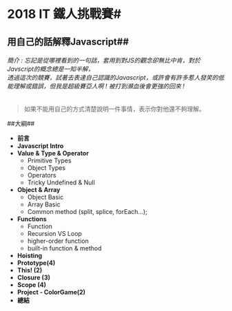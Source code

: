 # 2018 IT 鐵人挑戰賽#

## 用自己的話解釋Javascript##
###### 簡介 :     忘記是從哪裡看到的一句話，套用到對JS的觀念卻無比中肯，對於Javscript的概念總是一知半解，<br>透過這次的競賽，試著去表達自己認識的Javascript，或許會有許多惹人發笑的低能理解或錯誤，但我是超級賽亞人啊 ! 被打到瀕血後會更強的回來 ! ######
> 如果不能用自己的方式清楚說明一件事情，表示你對他還不夠理解。

##大綱##
* __前言__
* __Javascript Intro__ 
* __Value & Type & Operator__ 
	*	Primitive Types	
	*	Object Types 
	*	Operators 
	*  	Tricky Undefined & Null 
* __Object & Array__
	*	Object Basic
	*	Array Basic
	*	Common method (split, splice, forEach...);
* __Functions__
	*	Function
	*	Recursion VS Loop 
	*	higher-order function
	*	built-in function & method
* __Hoisting__
* __Prototype(4)__
* __This! (2)__
* __Closure (3)__
* __Scope (4)__
* __Project - ColorGame(2)__
* __總結__


